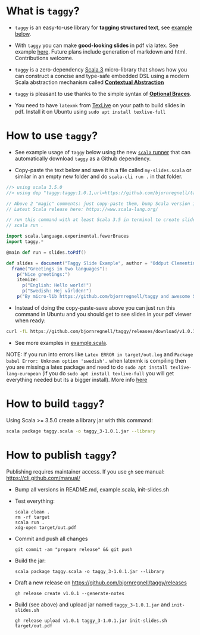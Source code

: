 # What is `taggy`?


* `taggy` is an easy-to-use library for **tagging structured text**, see [example below](https://github.com/bjornregnell/taggy#how-to-use-taggy).

* With `taggy` you can make **good-looking slides** in pdf via latex. See example [here](https://github.com/bjornregnell/taggy/releases/download/v0.0.5/out.pdf). Future plans include generation of markdown and html. Contributions welcome.

* `taggy` is a zero-dependency [Scala 3](https://docs.scala-lang.org/scala3/new-in-scala3.html) micro-library that shows how you can construct a concise and type-safe embedded DSL using a modern Scala abstraction mechanism called [**Contextual Abstraction**](https://docs.scala-lang.org/scala3/reference/contextual/index.html) 

* `taggy` is pleasant to use thanks to the simple syntax of [**Optional Braces**](https://docs.scala-lang.org/scala3/reference/other-new-features/indentation.html).

* You need to have `latexmk` from [TexLive](https://tug.org/texlive/) on your path to build slides in pdf. Install it on Ubuntu using `sudo apt install texlive-full`

# How to use `taggy`?

* See example usage of `taggy` below using the new [`scala` runner](https://www.scala-lang.org/blog/2024/08/22/scala-3.5.0-released.html) that can automatically download `taggy` as a Github dependency. 

* Copy-paste the text below and save it in a file called `my-slides.scala` or similar in an empty new folder and do `scala-cli run .` in that folder.
```scala
//> using scala 3.5.0
//> using dep "taggy:taggy:1.0.1,url=https://github.com/bjornregnell/taggy/releases/download/v1.0.1/taggy_3-1.0.1.jar"

// Above 2 "magic" comments: just copy-paste them, bump Scala version if Latest is newer.
// Latest Scala release here: https://www.scala-lang.org/

// run this command with at least Scala 3.5 in terminal to create slides in target/out.pdf 
// scala run .

import scala.language.experimental.fewerBraces
import taggy.*

@main def run = slides.toPdf()

def slides = document("Taggy Slide Example", author = "Oddput Clementine"):
  frame("Greetings in two languages"):
    p("Nice greetings:")
    itemize:
      p("English: Hello world!")
      p("Swedish: Hej världen!")
    p("By micro-lib https://github.com/bjornregnell/taggy and awesome Scala")
```

* Instead of doing the copy-paste-save above you can just run this command in Ubuntu and you should get to see slides in your pdf viewer when ready:
```bash
curl -fL https://github.com/bjornregnell/taggy/releases/download/v1.0.1/init-slides.sh | bash
```

* See more examples in [example.scala](https://github.com/bjornregnell/taggy/tree/main/example.scala).


NOTE: If you run into errors like `Latex ERROR in target/out.log` and `Package babel Error: Unknown option 'swedish'.` when latexmk is compiling then you are missing a latex package and need to do `sudo apt install texlive-lang-european` (if you do `sudo apt install texlive-full` you will get everything needed but its a bigger install). More info [here](https://users.scala-lang.org/t/first-stable-release-of-taggy-for-easy-slides-showcasing-contextual-abstraction/10170/5)


# How to build `taggy`?

Using Scala >= 3.5.0 create a library jar with this command:
```bash
scala package taggy.scala -o taggy_3-1.0.1.jar --library
```

# How to publish `taggy`? 

Publishing requires maintainer access. If you use `gh` see manual: https://cli.github.com/manual/

* Bump all versions in README.md, example.scala, init-slides.sh
* Test everything:
      
      scala clean .
      rm -rf target
      scala run .
      xdg-open target/out.pdf
* Commit and push all changes
      
      git commit -am "prepare release" && git push
* Build the jar:
      
      scala package taggy.scala -o taggy_3-1.0.1.jar --library
* Draft a new release on https://github.com/bjornregnell/taggy/releases 
      
      gh release create v1.0.1 --generate-notes
* Build (see above) and upload jar named `taggy_3-1.0.1.jar` and `init-slides.sh`
      
      gh release upload v1.0.1 taggy_3-1.0.1.jar init-slides.sh target/out.pdf
